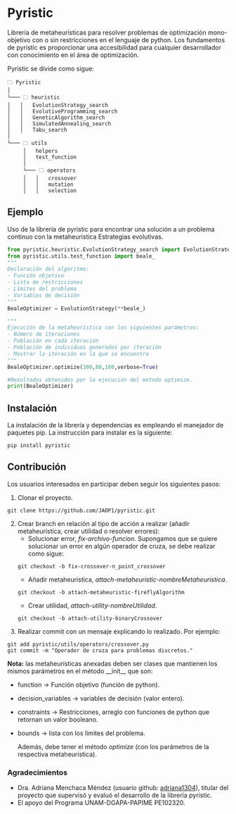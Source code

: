 # Pyristic
Librería de metaheurísticas para resolver problemas de optimización mono-objetivo  con o sin restricciones en el lenguaje de python. Los fundamentos de pyristic es proporcionar una accesibilidad para cualquier desarrollador con conocimiento en el área de optimización.  

Pyristic se divide como sigue:
```
🗀 Pyristic
│   
└─── 🗀 heuristic
│   │   EvolutionStrategy_search 
│   │   EvolutiveProgramming_search
│   │   GeneticAlgorithm_search
│   │   SimulatedAnnealing_search
│   │   Tabu_search
│  
└─── 🗀 utils
     │   helpers
     │   test_function
     │
     └─── 🗀 operators
     │   │   crossover
     │   │   mutation
     │   │   selection 
```

## Ejemplo

Uso de la librería de pyristic para encontrar una solución a un problema continuo con la metaheurística Estrategias evolutivas.
```python
from pyristic.heuristic.EvolutionStrategy_search import EvolutionStrategy
from pyristic.utils.test_function import beale_
"""
Declaración del algoritmo: 
- Función objetivo
- Lista de restricciones
- Límites del problema
- Variables de decisión
"""
BealeOptimizer = EvolutionStrategy(**beale_)

"""
Ejecución de la metaheurística con los siguientes parámetros:
- Número de iteraciones
- Población en cada iteración
- Población de individuos generados por iteración
- Mostrar la iteración en la que se encuentra
"""
BealeOptimizer.optimize(300,80,160,verbose=True)

#Resultados obtenidos por la ejecución del método optimize.
print(BealeOptimizer)
```


## Instalación
La instalación de la librería y dependencias es empleando el manejador de paquetes pip. La instrucción para instalar es la siguiente:

```
pip install pyristic
```


## Contribución
Los usuarios interesados en participar deben seguir los siguientes pasos:
1. Clonar el proyecto.
```
git clone https://github.com/JAOP1/pyristic.git
```
2. Crear branch en relación al tipo de acción a realizar (añadir metaheurística, crear utilidad o resolver errores):
   * Solucionar error, *fix-archivo-funcion*. Supongamos que se quiere solucionar un error en algún operador de cruza, se debe realizar como sigue:
    ```
    git checkout -b fix-crossover-n_point_crossover
    ```
   * Añadir metaheurística, *attach-metaheuristic-nombreMetaheuristica*. 
   ```
   git checkout -b attach-metaheuristic-fireflyAlgorithm
   ```
   * Crear utilidad, *attach-utility-nombreUtilidad*.
   ```
   git checkout -b attach-utility-binaryCrossover
   ```
3. Realizar commit con un mensaje explicando lo realizado. Por ejemplo:
```
git add pyristic/utils/operators/crossover.py
git commit -m "Operador de cruza para problemas discretos."
```

**Nota:** las metaheurísticas anexadas deben ser clases que mantienen los mismos parámetros en el método \_\_init\_\_ que son:
* function           -> Función objetivo (función de python).
* decision_variables -> variables de decisión (valor entero).
* constraints        -> Restricciones, arreglo con funciones de python que retornan un valor booleano.
* bounds -> lista con los límites del problema.

  Además, debe tener el método *optimize* (con los parámetros de la respectiva metaheurística).
   
### Agradecimientos
* Dra. Adriana Menchaca Méndez (usuario github: [adriana1304](https://github.com/adriana1304)), titular del proyecto que supervisó y evaluó el desarrollo de la librería pyristic.
* El apoyo del Programa UNAM-DGAPA-PAPIME PE102320.